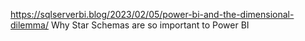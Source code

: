 https://sqlserverbi.blog/2023/02/05/power-bi-and-the-dimensional-dilemma/
Why Star Schemas are so important to Power BI